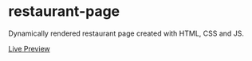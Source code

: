 # restaurant-page
Dynamically rendered restaurant page created with HTML, CSS and JS. 
  
[Live Preview](https://silver-shadow.github.io/restaurant-page/)